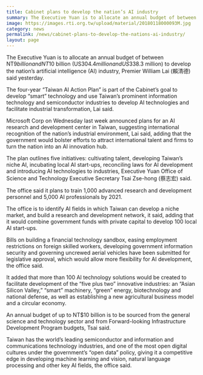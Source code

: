 ```yaml
---
title: Cabinet plans to develop the nation’s AI industry
summary: The Executive Yuan is to allocate an annual budget of between NT$9 billion and NT$10 billion (US$304.4 million and US$338.3 million) to develop the nation’s artificial intelligence (AI) industry, Premier William Lai (賴清德) said yesterday.
image: https://images.rti.org.tw/upload/material/20180118000093M.jpg
category: news
permalink: /news/cabinet-plans-to-develop-the-nations-ai-industry/
layout: page
---
```

The Executive Yuan is to allocate an annual budget of between NT$9 billion and NT$10 billion (US$304.4 million and US$338.3 million) to develop the nation’s artificial intelligence (AI) industry, Premier William Lai (賴清德) said yesterday.

The four-year “Taiwan AI Action Plan” is part of the Cabinet’s goal to develop “smart” technology and use Taiwan’s prominent information technology and semiconductor industries to develop AI technologies and facilitate industrial transformation, Lai said.

Microsoft Corp on Wednesday last week announced plans for an AI research and development center in Taiwan, suggesting international recognition of the nation’s industrial environment, Lai said, adding that the government would bolster efforts to attract international talent and firms to turn the nation into an AI innovation hub.

The plan outlines five initiatives: cultivating talent, developing Taiwan’s niche AI, incubating local AI start-ups, reconciling laws for AI development and introducing AI technologies to industries, Executive Yuan Office of Science and Technology Executive Secretary Tsai Zse-hong (蔡志宏) said.

The office said it plans to train 1,000 advanced research and development personnel and 5,000 AI professionals by 2021.

The office is to identify AI fields in which Taiwan can develop a niche market, and build a research and development network, it said, adding that it would combine government funds with private capital to develop 100 local AI start-ups.

Bills on building a financial technology sandbox, easing employment restrictions on foreign skilled workers, developing government information security and governing uncrewed aerial vehicles have been submitted for legislative approval, which would allow more flexibility for AI development, the office said.

It added that more than 100 AI technology solutions would be created to facilitate development of the “five plus two” innovative industries: an “Asian Silicon Valley,” “smart” machinery, “green” energy, biotechnology and national defense, as well as establishing a new agricultural business model and a circular economy.

An annual budget of up to NT$10 billion is to be sourced from the general science and technology sector and from Forward-looking Infrastructure Development Program budgets, Tsai said.

Taiwan has the world’s leading semiconductor and information and communications technology industries, and one of the most open digital cultures under the government’s “open data” policy, giving it a competitive edge in developing machine learning and vision, natural language processing and other key AI fields, the office said.

